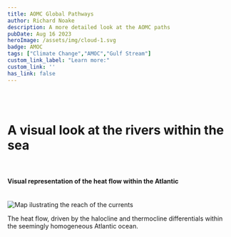 ```yaml
---
title: AOMC Global Pathways
author: Richard Noake
description: A more detailed look at the AOMC paths
pubDate: Aug 16 2023
heroImage: /assets/img/cloud-1.svg
badge: AMOC
tags: ["Climate Change","AMOC","Gulf Stream"]
custom_link_label: "Learn more:"
custom_link: ''
has_link: false
---
```

<br/>
<br/>

<h1 class="text-3xl font-italic"> A visual look at the rivers within the sea </h1>

<br/>
<h4 class="text-2xl italic"> Visual representation of the heat flow within the Atlantic</h4>
<br/>
<img title='AMOC' alt='Map ilustrating the reach of the currents' src='../assets/AMOC.jpg'>
<br/>
<p class="text-lg">The heat flow, driven by the halocline and thermocline differentials within the seemingly homogeneous Atlantic ocean.</p>
